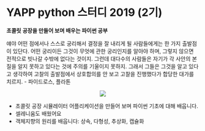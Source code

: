 # YAPP python 스터디 2019 (2기)

**초콜릿 공장을 만들어 보며 배우는 파이썬 공부**

얘야 어떤 점에서나 스스로 궁리해서 결정을 잘 내리게 될 사람들에게는 한 가지 출발점이 있단다. 어떤 궁리이든 그것이 무엇에 관한 궁리인지를 알아야 하며, 그렇지 않으면 전적으로 빗나갈 수밖에 없다는 것이지. 그런데 대다수의 사람들은 자기가 각 사안의 본질을 알지 못하고 있다는 것에 주의를 기울이지 못하지. 그래서 그들은 그것을 알고 있다고 생각하여 고찰의 출발점에서 상호합의를 안 보고 고찰을 진행했다가 합당한 대가를 치르지. - 파이드로스, 플라톤

<p align="center">
  <img src="https://media.giphy.com/media/D2t94jSqtrVe0/giphy.gif">
</p>

* 초콜릿 공장 시뮬레이터 어플리케이션을 만들어 보며 파이썬 기초에 대해 배웁니다.
* 셀레니움도 배웠어요
* 객체지향의 원리를 배웁니다: 상속, 다형성, 추상화, 캡슐화
